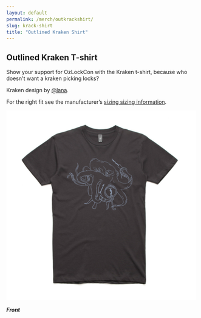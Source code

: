 ```yaml
---
layout: default
permalink: /merch/outkrackshirt/
slug: krack-shirt
title: "Outlined Kraken Shirt"
---
```


## Outlined Kraken T-shirt

Show your support for OzLockCon with the Kraken t-shirt, because who doesn't want a kraken picking locks?

Kraken design by [@lana](https://twitter.com/AlannahGuo).

For the right fit see the manufacturer’s [sizing sizing information](/sizing/).

<img src="/images/merch/out_krack_front.png" alt="Front of Outlined Kraken" height="500" />

***Front***
